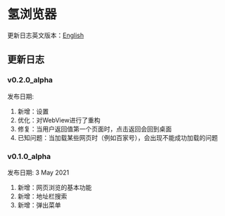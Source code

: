 # 氢浏览器

更新日志英文版本：[English](https://github.com/lzh7522/Hydrogen-Browser/blob/master/README.md)

## 更新日志

### v0.2.0_alpha
发布日期: 
1. 新增：设置
2. 优化：对WebView进行了重构
3. 修复：当用户返回值第一个页面时，点击返回会回到桌面
4. 已知问题：当加载某些网页时（例如百家号），会出现不能成功加载的问题

### v0.1.0_alpha
发布日期: 3 May 2021
1. 新增：网页浏览的基本功能
2. 新增：地址栏搜索
3. 新增：弹出菜单
